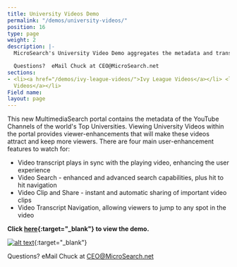 ```yaml
---
title: University Videos Demo
permalink: "/demos/university-videos/"
position: 16
type: page
weight: 2
description: |-
  MicroSearch's University Video Demo aggregates the metadata and transcripts of the videos from the main YouTube Channels of each the 8 Ivy League Schools. Search, browse, and read along with transcripts from the world's top universities.

  Questions?  eMail Chuck at CEO@MicroSearch.net
sections:
- <li><a href="/demos/ivy-league-videos/">Ivy League Videos</a></li> <li><a href="/demos/university-videos/">University
  Videos</a></li>
Field name: 
layout: page
---
```


This new MultimediaSearch portal contains the metadata of the YouTube Channels of the world's Top Universities. Viewing University Videos within the portal provides viewer-enhancements that will make these videos attract and keep more viewers. There are four main user-enhancement features to watch for:  
  - Video transcript plays in sync with the playing video, enhancing the user experience
  - Video Search - enhanced and advanced search capabilities, plus hit to hit navigation
  - Video Clip and Share - instant and automatic sharing of important video clips
  - Video Transcript Navigation, allowing viewers to jump to any spot in the video

**Click [here](http://www.universityvideos.org){:target="_blank"} to view the demo.**  

[![alt text]({{site.baseurl}}/images/univideo.png "University Videos")](http://www.universityvideos.org){:target="_blank"}

Questions?  eMail Chuck at CEO@MicroSearch.net
